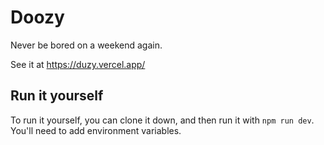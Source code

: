 # Doozy

Never be bored on a weekend again.

See it at https://duzy.vercel.app/
## Run it yourself

To run it yourself, you can clone it down, and then run it with `npm run dev`. You'll need to add environment variables.
